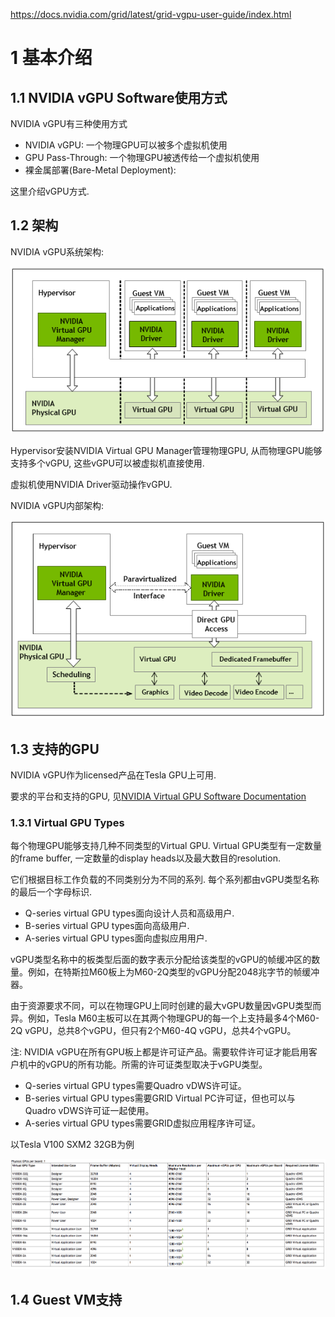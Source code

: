 https://docs.nvidia.com/grid/latest/grid-vgpu-user-guide/index.html

# 1 基本介绍

## 1.1 NVIDIA vGPU Software使用方式

NVIDIA vGPU有三种使用方式

- NVIDIA vGPU: 一个物理GPU可以被多个虚拟机使用
- GPU Pass\-Through: 一个物理GPU被透传给一个虚拟机使用
- 裸金属部署(Bare\-Metal Deployment): 

这里介绍vGPU方式.

## 1.2 架构

NVIDIA vGPU系统架构:

![config](./images/1.png)

Hypervisor安装NVIDIA Virtual GPU Manager管理物理GPU, 从而物理GPU能够支持多个vGPU, 这些vGPU可以被虚拟机直接使用.

虚拟机使用NVIDIA Driver驱动操作vGPU.

NVIDIA vGPU内部架构:

![config](./images/2.png)

## 1.3 支持的GPU

NVIDIA vGPU作为licensed产品在Tesla GPU上可用.

要求的平台和支持的GPU, 见[NVIDIA Virtual GPU Software Documentation](https://docs.nvidia.com/grid/latest/)

### 1.3.1 Virtual GPU Types

每个物理GPU能够支持几种不同类型的Virtual GPU. Virtual GPU类型有一定数量的frame buffer, 一定数量的display heads以及最大数目的resolution. 

它们根据目标工作负载的不同类别分为不同的系列. 每个系列都由vGPU类型名称的最后一个字母标识.

- Q-series virtual GPU types面向设计人员和高级用户.
- B-series virtual GPU types面向高级用户.
- A-series virtual GPU types面向虚拟应用用户.

vGPU类型名称中的板类型后面的数字表示分配给该类型的vGPU的帧缓冲区的数量。例如，在特斯拉M60板上为M60\-2Q类型的vGPU分配2048兆字节的帧缓冲器。

由于资源要求不同，可以在物理GPU上同时创建的最大vGPU数量因vGPU类型而异。例如，Tesla M60主板可以在其两个物理GPU的每一个上支持最多4个M60-2Q vGPU，总共8个vGPU，但只有2个M60-4Q vGPU，总共4个vGPU。

注: NVIDIA vGPU在所有GPU板上都是许可证产品。需要软件许可证才能启用客户机中的vGPU的所有功能。所需的许可证类型取决于vGPU类型。

- Q-series virtual GPU types需要Quadro vDWS许可证。
- B-series virtual GPU types需要GRID Virtual PC许可证，但也可以与Quadro vDWS许可证一起使用。
- A-series virtual GPU types需要GRID虚拟应用程序许可证。

以Tesla V100 SXM2 32GB为例

![config](./images/3.png)

## 1.4 Guest VM支持

